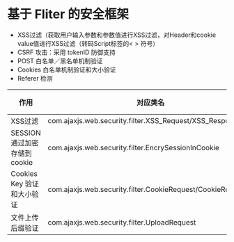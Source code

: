 基于 Fliter 的安全框架
=================================== 
- XSS过滤（获取用户输入参数和参数值进行XSS过滤，对Header和cookie value值进行XSS过滤（转码Script标签的< > 符号）
- CSRF 攻击：采用 tokenID 防御支持
- POST 白名单／黑名单机制验证
- Cookies 白名单机制验证和大小验证
- Referer 检测

|作用|对应类名|加载方式| init-param|
|----|-----|-----|----|
|XSS过滤  |  com.ajaxjs.web.security.filter.XSS_Request/XSS_Response |wrapper|enableXSSFilter|
|SESSION 通过加密存储到 cookie     |  com.ajaxjs.web.security.filter.EncrySessionInCookie |filter|encryCookieKey（配置 key）|
|Cookies Key 验证和大小验证   |  com.ajaxjs.web.security.filter.CookieRequest/CookieResponse |wrapper|cookieWhiteList（配置白名单）|
|文件上传后缀验证   |  com.ajaxjs.web.security.filter.UploadRequest |wrapper|uploadfileWhiteList（配置白名单）|